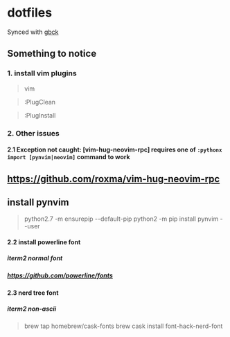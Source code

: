 # dotfiles
  Synced with [gbck](https://github.com/jukben/gbck)

## Something to notice

### 1. install vim plugins

> vim

> :PlugClean

> :PlugInstall

### 2. Other issues

#### 2.1 Exception not caught: [vim-hug-neovim-rpc] requires one of `:pythonx import [pynvim|neovim]` command to work
## https://github.com/roxma/vim-hug-neovim-rpc
## install pynvim

> python2.7 -m ensurepip --default-pip
> python2 -m pip install pynvim --user

#### 2.2 install powerline font

##### iterm2 normal font

##### https://github.com/powerline/fonts

#### 2.3 nerd tree font

##### iterm2 non-ascii 

> brew tap homebrew/cask-fonts
> brew cask install font-hack-nerd-font